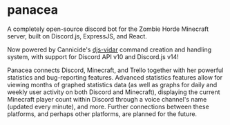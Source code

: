 # panacea
A completely open-source discord bot for the Zombie Horde Minecraft server, built on Discord.js, ExpressJS, and React.

Now powered by Cannicide's [djs-vidar](https://npmjs.com/package/djs-vidar) command creation and handling system, with support for Discord API v10 and Discord.js v14!

Panacea connects Discord, Minecraft, and Trello together with her powerful statistics and bug-reporting features. Advanced statistics features allow for viewing months of graphed statistics data (as well as graphs for daily and weekly user activity on both Discord and Minecraft), displaying the current Minecraft player count within Discord through a voice channel's name (updated every minute), and more. Further connections between these platforms, and perhaps other platforms, are planned for the future.